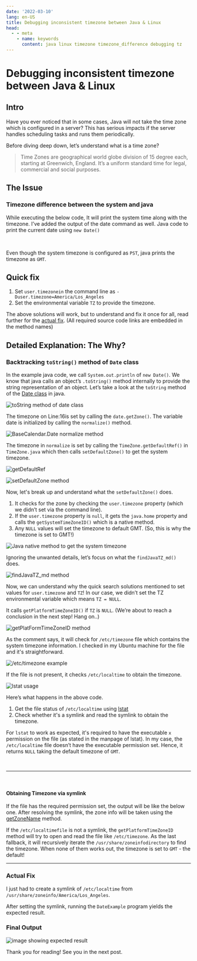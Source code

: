 ```yaml
---
date: '2022-03-10'
lang: en-US
title: Debugging inconsistent timezone between Java & Linux
head:
  - - meta
    - name: keywords
      content: java linux timezone timezone_difference debugging tz
---
```


# Debugging inconsistent timezone between Java & Linux

## Intro

Have you ever noticed that in some cases, Java will not take the time zone which is configured in a server? This has serious impacts if the server handles scheduling tasks and runs them periodically.

Before diving deep down, let’s understand what is a time zone?

> Time Zones are geographical world globe division of 15 degree each, starting at Greenwich, England. It’s a uniform standard time for legal, commercial and social purposes.

## The Issue

### Timezone difference between the system and java

While executing the below code, It will print the system time along with the timezone. I’ve added the output of the date command as well.
Java code to print the current date using `new Date()`

<CaptionedImage src="/images/blog/debugging-tz-issue-java/example-java-code.png" caption="Example code"></CaptionedImage>

<CaptionedImage src="/images/blog/debugging-tz-issue-java/example-code-output.png" caption="Output"></CaptionedImage>

<br/>

Even though the system timezone is configured as `PST`, java prints the timezone as `GMT`.

## Quick fix

1. Set `user.timezonein` the command line as `-Duser.timezone=America/Los_Angeles`
2. Set the environmental variable `TZ` to provide the timezone.

The above solutions will work, but to understand and fix it once for all, read further for the [actual fix](#actual-fix). (All required source code links are embedded in the method names)

<!-- <br/>

---

<br/> -->

## Detailed Explanation: The Why?

### Backtracking `toString()` method of `Date` class

In the example java code, we call `System.out.println` of `new Date()`. We know that java calls an object’s `.toString()` method internally to provide the string representation of an object. Let’s take a look at the `toString` method of the [Date class](https://hg.openjdk.java.net/jdk8/jdk8/jdk/file/tip/src/share/classes/java/util/Date.java#l999) in java.

![toString method of date class](/images/blog/debugging-tz-issue-java/date-class-tostring.png)

The timezone on Line:16is set by calling the `date.getZone()`. The variable date is initialized by calling the `normalize()` method.

![BaseCalendar.Date normalize method](/images/blog/debugging-tz-issue-java/normalize_method.png)

The timezone in `normalize` is set by calling the `TimeZone.getDefaultRef()` in `TimeZone.java` which then calls `setDefaultZone()` to get the system timezone.

![getDefaultRef](/images/blog/debugging-tz-issue-java/getDefaultRef.png)

![setDefaultZone method](/images/blog/debugging-tz-issue-java/setDefaultZone.png)

Now, let's break up and understand what the `setDefaultZone()` does.

1. It checks for the zone by checking the `user.timezone` property (which we didn’t set via the command line).
2. If the `user.timezone` property is `null`, it gets the `java.home` property and calls the `getSystemTimeZoneID()` which is a native method.
3. Any `NULL` values will set the timezone to default GMT. (So, this is why the timezone is set to GMT!)

![Java native method to get the system timezone](/images/blog/debugging-tz-issue-java/jni_call.png)

Ignoring the unwanted details, let’s focus on what the `findJavaTZ_md()` does.

![findJavaTZ_md method](/images/blog/debugging-tz-issue-java/findJavaTZ_md.png)

Now, we can understand why the quick search solutions mentioned to set values for `user.timezone` and `TZ`! In our case, we didn’t set the TZ environmental variable which means `TZ = NULL`.

It calls `getPlatformTimeZoneID()` if `TZ` is `NULL`. (We’re about to reach a conclusion in the next step! Hang on..)

![getPlatFormTimeZoneID method](/images/blog/debugging-tz-issue-java/getPlatFormTimeZoneID.png)

As the comment says, it will check for `/etc/timezone` file which contains the system timezone information. I checked in my Ubuntu machine for the file and it's straightforward.

![/etc/timezone example](/images/blog/debugging-tz-issue-java/timezone_cat.png)

If the file is not present, it checks `/etc/localtime` to obtain the timezone.

![lstat usage](/images/blog/debugging-tz-issue-java/lstat_usage.png)

Here’s what happens in the above code.

1. Get the file status of `/etc/localtime` using [lstat](https://linux.die.net/man/2/lstat64)
2. Check whether it's a symlink and read the symlink to obtain the timezone.

For `lstat` to work as expected, it's required to have the executable `x` permission on the file (as stated in the manpage of lstat). In my case, the `/etc/localtime` file doesn’t have the executable permission set. Hence, it returns `NULL` taking the default timezone of `GMT`.

<CaptionedImage src="/images/blog/debugging-tz-issue-java/localtime_without_exec.png" caption="/etc/localtime without executable permission"></CaptionedImage>

<br/>

---

<br/>

#### Obtaining Timezone via symlink

If the file has the required permission set, the output will be like the below one. After resolving the symlink, the zone info will be taken using the [getZoneName](https://hg.openjdk.java.net/jdk/jdk/file/f91999057a5a/src/java.base/unix/native/libjava/TimeZone_md.c#l81) method.

<CaptionedImage src="/images/blog/debugging-tz-issue-java/localtime_with_exec.png" caption="/etc/localtime with executable permission"></CaptionedImage>

<CaptionedImage src="/images/blog/debugging-tz-issue-java/get_zone_name.png" caption="getZoneName -- method"></CaptionedImage>

If the `/etc/localtimefile` is not a symlink, the `getPlatformTimeZoneID` method will try to open and read the file like `/etc/timezone`. As the last fallback, it will recursively iterate the `/usr/share/zoneinfodirectory` to find the timezone. When none of them works out, the timezone is set to `GMT` - the default!

---

### Actual Fix

I just had to create a symlink of `/etc/localtime` from `/usr/share/zoneinfo/America/Los_Angeles`.

<CaptionedImage src="/images/blog/debugging-tz-issue-java/symlink_creation.png" caption="Symlink creation for /etc/localtime"></CaptionedImage>

After setting the symlink, running the `DateExample` program yields the expected result.

### Final Output

![image showing expected result](/images/blog/debugging-tz-issue-java/final_output.png)

Thank you for reading! See you in the next post.
